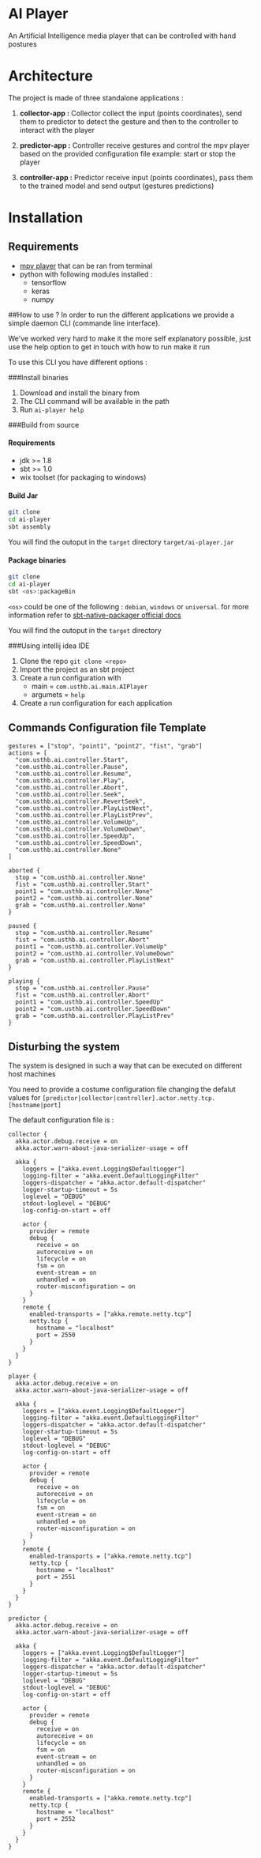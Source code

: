 # AI Player
An Artificial Intelligence media player that can be controlled with hand postures

# Architecture
The project is made of three standalone applications : 
1. **collector-app :** Collector collect the input (points coordinates), 
send them to predictor to detect the gesture 
and then to the controller to interact with the player

2. **predictor-app :** Controller receive gestures and control the mpv player based
 on the provided configuration file example: start or stop the player
 
1. **controller-app :** Predictor receive input (points coordinates), 
pass them to the trained model and send output (gestures predictions)

# Installation

## Requirements
- [mpv player](https://mpv.io/) that can be ran from terminal
- python with following modules installed : 
    - tensorflow
    - keras
    - numpy

##How to use ?
In order to run the different applications we provide a simple daemon CLI (commande line interface).

We've worked very hard to make it the more self explanatory possible, just use the help
option to get in touch with how to run make it run

To use this CLI you have different options : 

###Install binaries
1. Download and install the binary from <url>
2. The CLI command will be available in the path
3. Run `ai-player help`

###Build from source
#### Requirements
- jdk >= 1.8
- sbt >= 1.0
- wix toolset (for packaging to windows)

#### Build Jar
```bash
git clone 
cd ai-player
sbt assembly
```
You will find the outoput in the `target` directory `target/ai-player.jar` 

#### Package binaries
```bash
git clone 
cd ai-player
sbt <os>:packageBin
```
`<os>` could be one of the following : `debian`, `windows` or `universal`. 
for more information refer to [sbt-native-packager official docs](https://www.scala-sbt.org/sbt-native-packager/)

You will find the outoput in the `target` directory

###Using intellij idea IDE
1. Clone the repo `git clone <repo>`
2. Import the project as an sbt project
3. Create a run configuration with
    - main = `com.usthb.ai.main.AIPlayer`
    - argumets = `help`
3. Create a run configuration for each application

## Commands Configuration file Template
```hocon
gestures = ["stop", "point1", "point2", "fist", "grab"]
actions = [
  "com.usthb.ai.controller.Start",
  "com.usthb.ai.controller.Pause",
  "com.usthb.ai.controller.Resume",
  "com.usthb.ai.controller.Play",
  "com.usthb.ai.controller.Abort",
  "com.usthb.ai.controller.Seek",
  "com.usthb.ai.controller.RevertSeek",
  "com.usthb.ai.controller.PlayListNext",
  "com.usthb.ai.controller.PlayListPrev",
  "com.usthb.ai.controller.VolumeUp",
  "com.usthb.ai.controller.VolumeDown",
  "com.usthb.ai.controller.SpeedUp",
  "com.usthb.ai.controller.SpeedDown",
  "com.usthb.ai.controller.None"
]

aborted {
  stop = "com.usthb.ai.controller.None"
  fist = "com.usthb.ai.controller.Start"
  point1 = "com.usthb.ai.controller.None"
  point2 = "com.usthb.ai.controller.None"
  grab = "com.usthb.ai.controller.None"
}

paused {
  stop = "com.usthb.ai.controller.Resume"
  fist = "com.usthb.ai.controller.Abort"
  point1 = "com.usthb.ai.controller.VolumeUp"
  point2 = "com.usthb.ai.controller.VolumeDown"
  grab = "com.usthb.ai.controller.PlayListNext"
}

playing {
  stop = "com.usthb.ai.controller.Pause"
  fist = "com.usthb.ai.controller.Abort"
  point1 = "com.usthb.ai.controller.SpeedUp"
  point2 = "com.usthb.ai.controller.SpeedDown"
  grab = "com.usthb.ai.controller.PlayListPrev"
}
```

## Disturbing the system
The system is designed in such a way that can be executed on different host machines

You need to provide a costume configuration file changing the defalut values for
 `[predictor|collector|controller].actor.netty.tcp.[hostname|port]`
 
The default configuration file is : 
```hocon
collector {
  akka.actor.debug.receive = on
  akka.actor.warn-about-java-serializer-usage = off

  akka {
    loggers = ["akka.event.Logging$DefaultLogger"]
    logging-filter = "akka.event.DefaultLoggingFilter"
    loggers-dispatcher = "akka.actor.default-dispatcher"
    logger-startup-timeout = 5s
    loglevel = "DEBUG"
    stdout-loglevel = "DEBUG"
    log-config-on-start = off

    actor {
      provider = remote
      debug {
        receive = on
        autoreceive = on
        lifecycle = on
        fsm = on
        event-stream = on
        unhandled = on
        router-misconfiguration = on
      }
    }
    remote {
      enabled-transports = ["akka.remote.netty.tcp"]
      netty.tcp {
        hostname = "localhost"
        port = 2550
      }
    }
  }
}

player {
  akka.actor.debug.receive = on
  akka.actor.warn-about-java-serializer-usage = off

  akka {
    loggers = ["akka.event.Logging$DefaultLogger"]
    logging-filter = "akka.event.DefaultLoggingFilter"
    loggers-dispatcher = "akka.actor.default-dispatcher"
    logger-startup-timeout = 5s
    loglevel = "DEBUG"
    stdout-loglevel = "DEBUG"
    log-config-on-start = off

    actor {
      provider = remote
      debug {
        receive = on
        autoreceive = on
        lifecycle = on
        fsm = on
        event-stream = on
        unhandled = on
        router-misconfiguration = on
      }
    }
    remote {
      enabled-transports = ["akka.remote.netty.tcp"]
      netty.tcp {
        hostname = "localhost"
        port = 2551
      }
    }
  }
}

predictor {
  akka.actor.debug.receive = on
  akka.actor.warn-about-java-serializer-usage = off

  akka {
    loggers = ["akka.event.Logging$DefaultLogger"]
    logging-filter = "akka.event.DefaultLoggingFilter"
    loggers-dispatcher = "akka.actor.default-dispatcher"
    logger-startup-timeout = 5s
    loglevel = "DEBUG"
    stdout-loglevel = "DEBUG"
    log-config-on-start = off

    actor {
      provider = remote
      debug {
        receive = on
        autoreceive = on
        lifecycle = on
        fsm = on
        event-stream = on
        unhandled = on
        router-misconfiguration = on
      }
    }
    remote {
      enabled-transports = ["akka.remote.netty.tcp"]
      netty.tcp {
        hostname = "localhost"
        port = 2552
      }
    }
  }
}
```